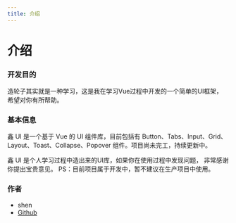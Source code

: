 ```yaml
---
title: 介绍
---
```



# 介绍

### 开发目的

造轮子其实就是一种学习，这是我在学习Vue过程中开发的一个简单的UI框架，
希望对你有所帮助。

### 基本信息

鑫 UI 是一个基于 Vue 的 UI 组件库，目前包括有 Button、Tabs、Input、Grid、
Layout、Toast、Collapse、Popover 组件。项目尚未完工，持续更新中。

鑫 UI 是个人学习过程中造出来的UI库，如果你在使用过程中发现问题，
非常感谢你提出宝贵意见。
PS：目前项目属于开发中，暂不建议在生产项目中使用。

### 作者

- shen
- [Github](https://github.com/botshen/gulu-Demo)